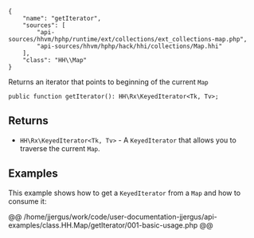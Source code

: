 ``` yamlmeta
{
    "name": "getIterator",
    "sources": [
        "api-sources/hhvm/hphp/runtime/ext/collections/ext_collections-map.php",
        "api-sources/hhvm/hphp/hack/hhi/collections/Map.hhi"
    ],
    "class": "HH\\Map"
}
```




Returns an iterator that points to beginning of the current ` Map `




``` Hack
public function getIterator(): HH\Rx\KeyedIterator<Tk, Tv>;
```




## Returns




+ ` HH\Rx\KeyedIterator<Tk, Tv> ` - A `` KeyedIterator `` that allows you to traverse the current ``` Map ```.




## Examples




This example shows how to get a ` KeyedIterator ` from a `` Map `` and how to consume it:







@@ /home/jjergus/work/code/user-documentation-jjergus/api-examples/class.HH.Map/getIterator/001-basic-usage.php @@
<!-- HHAPIDOC -->
